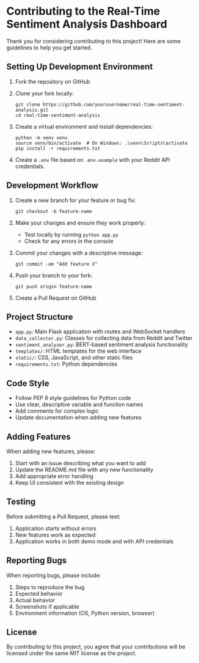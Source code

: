 # Contributing to the Real-Time Sentiment Analysis Dashboard

Thank you for considering contributing to this project! Here are some guidelines to help you get started.

## Setting Up Development Environment

1. Fork the repository on GitHub
2. Clone your fork locally:
   ```
   git clone https://github.com/yourusername/real-time-sentiment-analysis.git
   cd real-time-sentiment-analysis
   ```

3. Create a virtual environment and install dependencies:
   ```
   python -m venv venv
   source venv/bin/activate  # On Windows: .\venv\Scripts\activate
   pip install -r requirements.txt
   ```

4. Create a `.env` file based on `.env.example` with your Reddit API credentials.

## Development Workflow

1. Create a new branch for your feature or bug fix:
   ```
   git checkout -b feature-name
   ```

2. Make your changes and ensure they work properly:
   - Test locally by running `python app.py`
   - Check for any errors in the console

3. Commit your changes with a descriptive message:
   ```
   git commit -am "Add feature X"
   ```

4. Push your branch to your fork:
   ```
   git push origin feature-name
   ```

5. Create a Pull Request on GitHub

## Project Structure

- `app.py`: Main Flask application with routes and WebSocket handlers
- `data_collector.py`: Classes for collecting data from Reddit and Twitter
- `sentiment_analyzer.py`: BERT-based sentiment analysis functionality
- `templates/`: HTML templates for the web interface
- `static/`: CSS, JavaScript, and other static files
- `requirements.txt`: Python dependencies

## Code Style

- Follow PEP 8 style guidelines for Python code
- Use clear, descriptive variable and function names
- Add comments for complex logic
- Update documentation when adding new features

## Adding Features

When adding new features, please:

1. Start with an issue describing what you want to add
2. Update the README.md file with any new functionality
3. Add appropriate error handling
4. Keep UI consistent with the existing design

## Testing

Before submitting a Pull Request, please test:

1. Application starts without errors
2. New features work as expected
3. Application works in both demo mode and with API credentials

## Reporting Bugs

When reporting bugs, please include:

1. Steps to reproduce the bug
2. Expected behavior
3. Actual behavior
4. Screenshots if applicable
5. Environment information (OS, Python version, browser)

## License

By contributing to this project, you agree that your contributions will be licensed under the same MIT license as the project. 